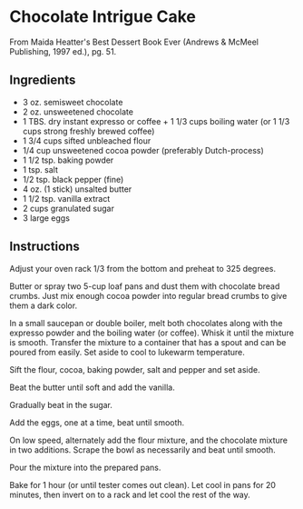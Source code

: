 Chocolate Intrigue Cake
=======================
From Maida Heatter's Best Dessert Book Ever (Andrews & McMeel Publishing, 1997 ed.), pg. 51.

Ingredients
-----------

- 3 oz. semisweet chocolate
- 2 oz. unsweetened chocolate
- 1 TBS. dry instant expresso or coffee + 1 1/3 cups boiling water (or 1 1/3 cups strong freshly brewed coffee)
- 1 3/4 cups sifted unbleached flour
- 1/4 cup unsweetened cocoa powder (preferably Dutch-process)
- 1 1/2 tsp. baking powder
- 1 tsp. salt
- 1/2 tsp. black pepper (fine)
- 4 oz. (1 stick) unsalted butter
- 1 1/2 tsp. vanilla extract
- 2 cups granulated sugar
- 3 large eggs

Instructions
------------

Adjust your oven rack 1/3 from the bottom and preheat to 325 degrees.

Butter or spray two 5-cup loaf pans and dust them with chocolate bread crumbs. Just mix enough cocoa powder into regular bread crumbs to give them a dark color.

In a small saucepan or double boiler, melt both chocolates along with the expresso powder and the boiling water (or coffee). Whisk it until the mixture is smooth. Transfer the mixture to a container that has a spout and can be poured from easily. Set aside to cool to lukewarm temperature.

Sift the flour, cocoa, baking powder, salt and pepper and set aside.

Beat the butter until soft and add the vanilla.

Gradually beat in the sugar.

Add the eggs, one at a time, beat until smooth.

On low speed, alternately add the flour mixture, and the chocolate mixture in two additions. Scrape the bowl as necessarily and beat until smooth.

Pour the mixture into the prepared pans.

Bake for 1 hour (or until tester comes out clean). Let cool in pans for 20 minutes, then invert on to a rack and let cool the rest of the way.
